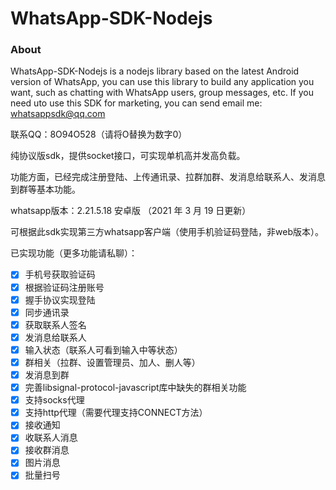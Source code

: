 # WhatsApp-SDK-Nodejs

### About

WhatsApp-SDK-Nodejs is a nodejs library based on the latest Android version of WhatsApp, you can use this library to build any application you want, such as chatting with WhatsApp users, group messages, etc. If you need uto use this SDK for marketing, you can send email me: whatsappsdk@qq.com

联系QQ：8O94O528（请将O替换为数字0）

纯协议版sdk，提供socket接口，可实现单机高并发高负载。

功能方面，已经完成注册登陆、上传通讯录、拉群加群、发消息给联系人、发消息到群等基本功能。

whatsapp版本：2.21.5.18 安卓版 （2021 年 3 月 19 日更新）

可根据此sdk实现第三方whatsapp客户端（使用手机验证码登陆，非web版本）。

已实现功能（更多功能请私聊）：
- [x] 手机号获取验证码
- [x] 根据验证码注册账号
- [x] 握手协议实现登陆
- [x] 同步通讯录
- [x] 获取联系人签名
- [x] 发消息给联系人
- [x] 输入状态（联系人可看到输入中等状态）
- [x] 群相关（拉群、设置管理员、加人、删人等）
- [x] 发消息到群
- [x] 完善libsignal-protocol-javascript库中缺失的群相关功能
- [x] 支持socks代理
- [x] 支持http代理（需要代理支持CONNECT方法）
- [x] 接收通知
- [x] 收联系人消息
- [x] 接收群消息
- [x] 图片消息
- [x] 批量扫号

